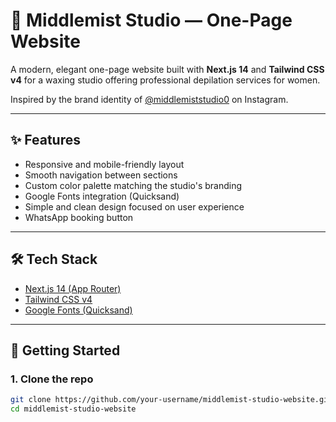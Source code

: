 # 🌸 Middlemist Studio — One-Page Website

A modern, elegant one-page website built with **Next.js 14** and **Tailwind CSS v4** for a waxing studio offering professional depilation services for women.

Inspired by the brand identity of [@middlemiststudio0](https://instagram.com/middlemiststudio0) on Instagram.

---

## ✨ Features

- Responsive and mobile-friendly layout
- Smooth navigation between sections
- Custom color palette matching the studio's branding
- Google Fonts integration (Quicksand)
- Simple and clean design focused on user experience
- WhatsApp booking button

---

## 🛠️ Tech Stack

- [Next.js 14 (App Router)](https://nextjs.org/docs)
- [Tailwind CSS v4](https://tailwindcss.com)
- [Google Fonts (Quicksand)](https://fonts.google.com/specimen/Quicksand)

---

## 🚀 Getting Started

### 1. Clone the repo

```bash
git clone https://github.com/your-username/middlemist-studio-website.git
cd middlemist-studio-website
